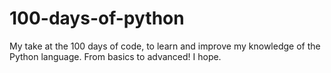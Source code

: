 # 100-days-of-python
My take at the 100 days of code, to learn and improve my knowledge of the Python language. From basics to advanced! I hope.
